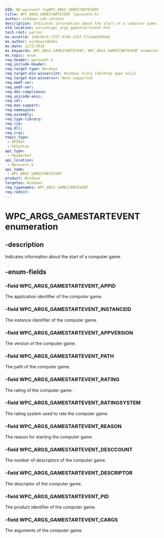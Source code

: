 ```yaml
---
UID: NE:wpcevent.tagWPC_ARGS_GAMESTARTEVENT
title: WPC_ARGS_GAMESTARTEVENT (wpcevent.h)
author: windows-sdk-content
description: Indicates information about the start of a computer game.
old-location: parcon\wpc_args_gamestartevent.htm
tech.root: parcon
ms.assetid: 1e0cdbc6-7327-47de-a35f-572aa8439eab
ms.author: windowssdkdev
ms.date: 12/5/2018
ms.keywords: WPC_ARGS_GAMESTARTEVENT, WPC_ARGS_GAMESTARTEVENT enumeration, WPC_ARGS_GAMESTARTEVENT_APPID, WPC_ARGS_GAMESTARTEVENT_APPVERSION, WPC_ARGS_GAMESTARTEVENT_CARGS, WPC_ARGS_GAMESTARTEVENT_DESCCOUNT, WPC_ARGS_GAMESTARTEVENT_DESCRIPTOR, WPC_ARGS_GAMESTARTEVENT_INSTANCEID, WPC_ARGS_GAMESTARTEVENT_PATH, WPC_ARGS_GAMESTARTEVENT_PID, WPC_ARGS_GAMESTARTEVENT_RATING, WPC_ARGS_GAMESTARTEVENT_RATINGSYSTEM, WPC_ARGS_GAMESTARTEVENT_REASON, parcon.wpc_args_gamestartevent, wpcevent/WPC_ARGS_GAMESTARTEVENT, wpcevent/WPC_ARGS_GAMESTARTEVENT_APPID, wpcevent/WPC_ARGS_GAMESTARTEVENT_APPVERSION, wpcevent/WPC_ARGS_GAMESTARTEVENT_CARGS, wpcevent/WPC_ARGS_GAMESTARTEVENT_DESCCOUNT, wpcevent/WPC_ARGS_GAMESTARTEVENT_DESCRIPTOR, wpcevent/WPC_ARGS_GAMESTARTEVENT_INSTANCEID, wpcevent/WPC_ARGS_GAMESTARTEVENT_PATH, wpcevent/WPC_ARGS_GAMESTARTEVENT_PID, wpcevent/WPC_ARGS_GAMESTARTEVENT_RATING, wpcevent/WPC_ARGS_GAMESTARTEVENT_RATINGSYSTEM, wpcevent/WPC_ARGS_GAMESTARTEVENT_REASON
ms.topic: enum
req.header: wpcevent.h
req.include-header: 
req.target-type: Windows
req.target-min-winverclnt: Windows Vista [desktop apps only]
req.target-min-winversvr: None supported
req.kmdf-ver: 
req.umdf-ver: 
req.ddi-compliance: 
req.unicode-ansi: 
req.idl: 
req.max-support: 
req.namespace: 
req.assembly: 
req.type-library: 
req.lib: 
req.dll: 
req.irql: 
topic_type:
 - APIRef
 - kbSyntax
api_type:
 - HeaderDef
api_location:
 - Wpcevent.h
api_name:
 - WPC_ARGS_GAMESTARTEVENT
product: Windows
targetos: Windows
req.typenames: WPC_ARGS_GAMESTARTEVENT
req.redist: 
---
```


# WPC_ARGS_GAMESTARTEVENT enumeration


## -description


Indicates information about the start of a computer game.


## -enum-fields




### -field WPC_ARGS_GAMESTARTEVENT_APPID

The application identifier of the computer game.


### -field WPC_ARGS_GAMESTARTEVENT_INSTANCEID

The instance identifier of the computer game.


### -field WPC_ARGS_GAMESTARTEVENT_APPVERSION

The version of the computer game.


### -field WPC_ARGS_GAMESTARTEVENT_PATH

The path of the computer game.


### -field WPC_ARGS_GAMESTARTEVENT_RATING

The rating of the computer game.


### -field WPC_ARGS_GAMESTARTEVENT_RATINGSYSTEM

The rating system used to rate the computer game.


### -field WPC_ARGS_GAMESTARTEVENT_REASON

The reason for starting the computer game.


### -field WPC_ARGS_GAMESTARTEVENT_DESCCOUNT

The number of descriptors of the computer game.


### -field WPC_ARGS_GAMESTARTEVENT_DESCRIPTOR

The descriptor of the computer game.


### -field WPC_ARGS_GAMESTARTEVENT_PID

The product identifier of the computer game.


### -field WPC_ARGS_GAMESTARTEVENT_CARGS

The arguments of the computer game.

